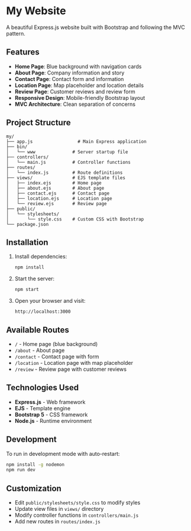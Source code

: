 # My Website

A beautiful Express.js website built with Bootstrap and following the MVC pattern.

## Features

- **Home Page**: Blue background with navigation cards
- **About Page**: Company information and story
- **Contact Page**: Contact form and information
- **Location Page**: Map placeholder and location details
- **Review Page**: Customer reviews and review form
- **Responsive Design**: Mobile-friendly Bootstrap layout
- **MVC Architecture**: Clean separation of concerns

## Project Structure

```
my/
├── app.js                 # Main Express application
├── bin/
│   └── www              # Server startup file
├── controllers/
│   └── main.js          # Controller functions
├── routes/
│   └── index.js         # Route definitions
├── views/               # EJS template files
│   ├── index.ejs        # Home page
│   ├── about.ejs        # About page
│   ├── contact.ejs      # Contact page
│   ├── location.ejs     # Location page
│   └── review.ejs       # Review page
├── public/
│   └── stylesheets/
│       └── style.css    # Custom CSS with Bootstrap
└── package.json
```

## Installation

1. Install dependencies:
   ```bash
   npm install
   ```

2. Start the server:
   ```bash
   npm start
   ```

3. Open your browser and visit:
   ```
   http://localhost:3000
   ```

## Available Routes

- `/` - Home page (blue background)
- `/about` - About page
- `/contact` - Contact page with form
- `/location` - Location page with map placeholder
- `/review` - Review page with customer reviews

## Technologies Used

- **Express.js** - Web framework
- **EJS** - Template engine
- **Bootstrap 5** - CSS framework
- **Node.js** - Runtime environment

## Development

To run in development mode with auto-restart:
```bash
npm install -g nodemon
npm run dev
```

## Customization

- Edit `public/stylesheets/style.css` to modify styles
- Update view files in `views/` directory
- Modify controller functions in `controllers/main.js`
- Add new routes in `routes/index.js` 